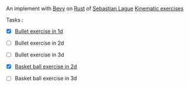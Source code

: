 An implement with [Bevy](https://bevyengine.org/) on [Rust](https://www.rust-lang.org/) of [Sebastian Lague](https://www.youtube.com/@SebastianLague/videos) [Kinematic exercises](https://www.youtube.com/playlist?list=PLFt_AvWsXl0eMryeweK7gc9T04lJCIg_W)

Tasks :
- [x] [Bullet exercise in 1d](https://www.youtube.com/watch?v=phMZQNu0ZFM)
- [ ] Bullet exercise in 2d
- [ ] Bullet exercise in 3d


- [x] [Basket ball exercise in 2d](https://www.youtube.com/watch?v=IvT8hjy6q4o)
- [ ] Basket ball exercise in 3d
